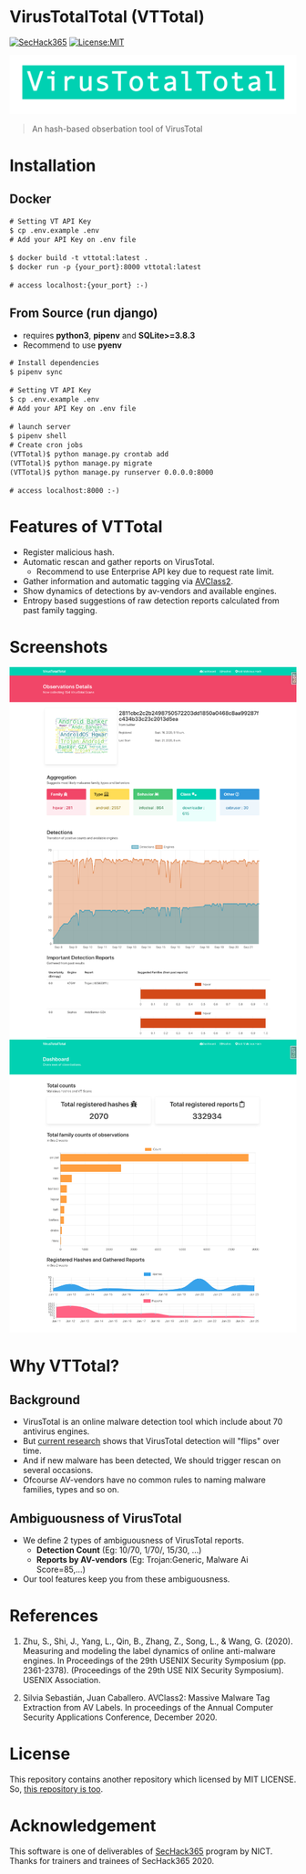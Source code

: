 # VirusTotalTotal (VTTotal)
[![SecHack365](https://img.shields.io/badge/SecHack365-2020-ffd700.svg)](https://sechack365.nict.go.jp/)
[![License:MIT](https://img.shields.io/badge/License-MIT-yellow.svg)](https://opensource.org/licenses/MIT)

![VTTotal](documents/images/vtt_logo.png)

> An hash-based obserbation tool of VirusTotal

# Installation
## Docker
```shell
# Setting VT API Key
$ cp .env.example .env
# Add your API Key on .env file

$ docker build -t vttotal:latest .
$ docker run -p {your_port}:8000 vttotal:latest

# access localhost:{your_port} :-)
```

## From Source (run django)
- requires **python3**, **pipenv** and **SQLite>=3.8.3**
- Recommend to use **pyenv**
```shell
# Install dependencies
$ pipenv sync

# Setting VT API Key
$ cp .env.example .env
# Add your API Key on .env file

# launch server
$ pipenv shell
# Create cron jobs
(VTTotal)$ python manage.py crontab add
(VTTotal)$ python manage.py migrate
(VTTotal)$ python manage.py runserver 0.0.0.0:8000

# access localhost:8000 :-)
```

# Features of VTTotal
- Register malicious hash.
- Automatic rescan and gather reports on VirusTotal.
    - Recommend to use Enterprise API key due to request rate limit.
- Gather information and automatic tagging via [AVClass2](https://github.com/malicialab/avclass/).
- Show dynamics of detections by av-vendors and available engines.
- Entropy based suggestions of raw detection reports calculated from past family tagging.

# Screenshots
![Detail](documents/images/vttotal_image.png)
![Dashboard](documents/images/vttotal_dashboard.png)

# Why VTTotal?
## Background
- VirusTotal is an online malware detection tool which include about 70 antivirus engines.
- But [current research](https://www.usenix.org/conference/usenixsecurity20/presentation/zhu) shows that VirusTotal detection will "flips" over time.
- And if new malware has been detected, We should trigger rescan on several occasions.
- Ofcourse AV-vendors have no common rules to naming malware families, types and so on.

## Ambiguousness of VirusTotal
- We define 2 types of ambiguousness of VirusTotal reports.
    - **Detection Count** (Eg: 10/70, 1/70/, 15/30, ...)
    - **Reports by AV-vendors** (Eg: Trojan:Generic, Malware Ai Score=85,...)
- Our tool features  keep you from these ambiguousness.

# References
1. Zhu, S., Shi, J., Yang, L., Qin, B., Zhang, Z., Song, L., & Wang, G. (2020). Measuring and modeling the label dynamics of online anti-malware engines. In Proceedings of the 29th USENIX Security Symposium (pp. 2361-2378). (Proceedings of the 29th USE NIX Security Symposium). USENIX Association.

2. Silvia Sebastián, Juan Caballero. AVClass2: Massive Malware Tag Extraction from AV Labels. In proceedings of the Annual Computer Security Applications Conference, December 2020.

# License
This repository contains another repository which licensed by MIT LICENSE. So, [this repository is too](LICENSE).

# Acknowledgement
This software is one of deliverables of [SecHack365](https://sechack365.nict.go.jp/) program by NICT.
Thanks for trainers and trainees of SecHack365 2020.
